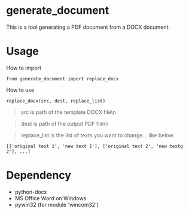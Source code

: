 # generate_document
This is a tool generating a PDF document from a DOCX document.

# Usage
How to import
```
from generate_document import replace_docx
```

How to use
```
replace_docx(src, dest, replace_list)
```
> src is path of the template DOCX file\n

> dest is path of the output PDF file\n

> replace_list is the list of texts you want to change... like below.

```
[['original text 1', 'new text 1'], ['original text 2', 'new textg 2'], ...]
```

# Dependency
- python-docx
- MS Office Word on Windows
- pywin32 (for module 'wincom32')
